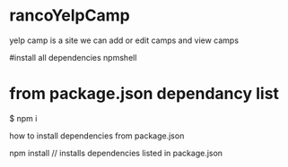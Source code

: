 # rancoYelpCamp
yelp camp is a site we can add  or edit camps and view camps


#install all dependencies npmshell


# from package.json dependancy list
$ npm i

how to install dependencies from package.json

npm install // installs dependencies listed in package.json
